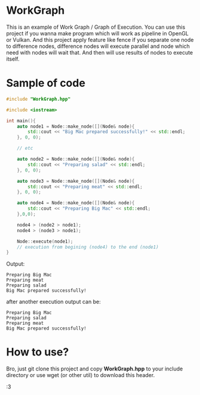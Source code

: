# WorkGraph

This is an example of Work Graph / Graph of Execution. You can use this project if you wanna make program which will work as pipeline in OpenGL or Vulkan. And this project apply feature like fence if you separate one node to difference nodes, difference nodes will execute parallel and node which need with nodes will wait that. And then will use results of nodes to execute itself. 

# Sample of code

```cpp
#include "WorkGraph.hpp"

#include <iostream>

int main(){
    auto node1 = Node::make_node([](Node& node){
        std::cout << "Big Mac prepared successfully!" << std::endl;
    }, 0, 0);

    // etc

    auto node2 = Node::make_node([](Node& node){
        std::cout << "Preparing salad" << std::endl;
    }, 0, 0);

    auto node3 = Node::make_node([](Node& node){
        std::cout << "Preparing meat" << std::endl;
    }, 0, 0);

    auto node4 = Node::make_node([](Node& node){
        std::cout << "Preparing Big Mac" << std::endl;
    },0,0);

    node4 > (node2 > node1);
    node4 > (node3 > node1);

    Node::execute(node1);
    // execution from begining (node4) to the end (node1)
}
```

Output:

```
Preparing Big Mac
Preparing meat
Preparing salad
Big Mac prepared successfully!
```

after another execution output can be:
```
Preparing Big Mac
Preparing salad
Preparing meat
Big Mac prepared successfully!
```

# How to use?

Bro, just git clone this project and copy **WorkGraph.hpp** to your include directory or use wget (or other util) to download this header.

:3

